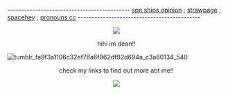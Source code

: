 -------------------------------------------- [spn ships opinion](https://blog.spacehey.com/entry?id=1512568) ; [strawpage](https://lumberdean.straw.page) ; [spacehey](https://spacehey.com/lumberdean) ; [pronouns cc](https://pronouns.cc/@LumberDean) --------------------------------------------

<p align="center">
<img src="https://komarev.com/ghpvc/?username=lumberdean&color=617f89&label=♡">
</p>
  
<p align="center">
hihi im dean!!


![tumblr_fa9f3a1106c32ef76a6f962df92d694a_c3a80134_540](https://github.com/user-attachments/assets/a73db2cb-4d15-471b-b14c-91a940b4202a)




<p align="center">
check my links to find out more abt me!!

<p align="center">
<img src="https://spotify-github-profile.kittinanx.com/api/view?uid=31waoinuetthfmranoyj6kxp3bly&cover_image=true&theme=natemoo-re&show_offline=false&background_color=121212&interchange=false&bar_color=617f89&bar_color_cover=false)](https://github.com/kittinan/spotify-github-profile">
</p>
